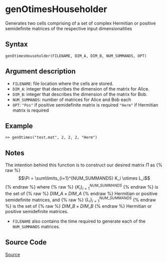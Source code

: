 # genOtimesHouseholder
Generates two cells comprising of a set of complex Hermitian or positive semidefinite matrices of the respective input dimensionalities

## Syntax
``genOtimesHouseholder(FILENAME, DIM_A, DIM_B, NUM_SUMMANDS, OPT)``

## Argument description
- ``FILENAME``: file location where the cells are stored.
- ``DIM_A``: integer that describes the dimension of the matrix for Alice.
- ``DIM_B``: integer that describes the dimension of the matrix for Bob.
- ``NUM_SUMMANDS``: number of matrices for Alice and Bob each
- ``OPT``: ``"Pos"`` if positive semidefinite matrix is required
       ``"Herm"`` if Hermitian matrix is required

## Example
    >> genOtimes("test.mat", 2, 2, 2, "Herm")

## Notes
The intention behind this function is to construct our desired matrix $\Pi$ as
{% raw %} 
$$\Pi = \sum\limits_{i=1}^{NUM_SUMMANDS} K_i \otimes L_i$$
{% endraw %}
where
{% raw %} 
$\{K_i\}_{i=1}^{NUM\_SUMMANDS}$
{% endraw %} 
is the set of
{% raw %} 
$DIM\_A \times DIM\_A$
{% endraw %}
Hermitian or positive semidefinite matrices, and 
{% raw %}
$\{L_i\}_{i=1}^{NUM\_SUMMANDS}$
{% endraw %} 
is the set of 
{% raw %}
$DIM\_B \times DIM\_B$
{% endraw %}
Hermitian or positive semidefinite matrices.
- ``FILENAME`` also contains the time required to generate each of the ``NUM_SUMMANDS`` matrices.

## Source Code
[Source](https://github.com/ankith-mohan/SEP/blob/main/helpers/genOtimesHouseholder.m)